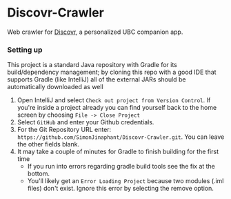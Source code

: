 # Discovr-Crawler
Web crawler for [Discovr](https://github.com/SimonJinaphant/Discovr), a personalized UBC companion app.

### Setting up
This project is a standard Java repository with Gradle for its build/dependency management; by cloning this repo with a good IDE that supports Gradle (like IntelliJ) all of the external JARs should be automatically downloaded as well

1. Open IntelliJ and select `Check out project from Version Control`. If you're inside a project already you can find yourself back to the home screen by choosing `File -> Close Project`
2. Select `GitHub` and enter your Github credentials.
3. For the Git Repository URL enter: `https://github.com/SimonJinaphant/Discovr-Crawler.git`. You can leave the other fields blank.
4. It may take a couple of minutes for Gradle to finish building for the first time
   - If you run into errors regarding gradle build tools see the fix at the bottom.
   - You'll likely get an `Error Loading Project` because two modules (.iml files) don't exist. Ignore this error by selecting the remove option.